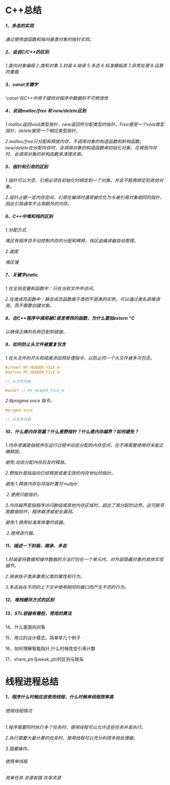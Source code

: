 # C++总结

##### 1、多态的实现

*通过使用虚函数和指向基类对象的指针实现。*

##### 2、说说C/C++的区别

*1.面向对象编程 2.类和对象 3.封装 4.继承 5.多态 6.标准模板库 7.异常处理 8.运算符重载*

##### 3、const关键字

*‘const’在C++中用于提供对程序中数据的不可修改性*

##### 4、说说malloc/free 和 new/delete区别

*1.malloc返回void类型指针，new返回所分配类型的指针。Free接受一个void类型指针，delete接受一个相应类型指针。*

*2.malloc/free只分配和释放内存，不调用对象的构造函数和析构函数。new/delete在分配内存时，会调用对象的构造函数来初始化对象，在释放内存时，会调用对象的析构函数来清理资源。*

##### 5、指针和引用的区别

*1.指针可以为空，引用必须在初始化时绑定到一个对象。并且不能再绑定到其他对象。*

*2.指针占据一定内存空间，引用在编译时通常被优化为与被引用对象相同的指针，因此引用通常不占用额外的内存。*

##### 6、C++中堆和栈的区别

*1.分配方式*

*堆区有程序员手动控制内存的分配和稀释，栈区由编译器自动管理。*

*2.速度*

*堆区慢*

##### 7、关键字static

*1.在全局变量和函数中：只在当前文件中访问。*

*2.在类成员函数中：静态成员函数属于类而不是类的实例，可以通过类名直接调用，而不需要创建对象。*

##### 8、在C++程序中调用被C语言修饰的函数，为什么要加extern “C

*以确保正确的名称匹配和链接。*

##### 9、如何防止头文件被重复包含

*1.在头文件的开头和结尾添加预处理指令，以防止同一个头文件被多次包含。*

```c++
#ifndef MY_HEADER_FILE_H
#define MY_HEADER_FILE_H

// 头文件内容

#endif // MY_HEADER_FILE_H

```

*2.#pragma once 指令。*

```c++
#pragma once

// 头文件内容

```

##### 10、什么是内存泄漏？什么是野指针？什么是内存越界？如何避免？

*1.内存泄漏是指程序在运行过程中动态分配的内存空间，在不再需要使用时未能正确释放。*

 *避免:动态分配内存后及时释放。*

*2.野指针是指指向已经释放或者无效的内存地址的指针。*

*避免:1.释放内存后将指针置为'nullptr'*

​         *2.使用只能指针。*

*3.内存越界是指程序访问数组或其他内存区域时，超出了其分配的边界。这可能导致数据损坏、程序崩溃或安全漏洞。*

*避免:1.使用标准库体重的容器。*

​	 *2.使用迭代器。*

##### 11、描述一下封装、继承、多态

 *1.封装是将数据和操作数据的方法打包在一个单元内，对外部隐藏对象的具体实现细节。*

 *2.继承指子类来重用父类的属性和行为。*

 *3.多态指在不同的上下文中使用相同的接口而产生不同的行为。*

##### 12、堆栈缓存方式的区别

 

##### 13、STL容器有哪些，常用的算法

 

14、什么是面向对象

 

15、用过的设计模式，简单举几个例子

 

16、如何理解智能指针,什么时候改变引用计数

 

17、share_ptr与weak_ptr的区别与联系

# 线程进程总结

##### 1、程序什么时候应该使用线程，什么时候单线程效率高

###### 使用线程情况

*1.程序需要同时执行多个任务时，使用线程可以允许这些任务并发执行。*

*2.执行需要大量计算的任务时，使用线程可以充分利用多核处理器。*

*3.阻塞操作。*

###### 使用单线程

*简单任务  资源有限  共享资源*